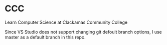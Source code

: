 # CCC
Learn Computer Science at Clackamas Community College

Since VS Studio does not support changing git defoult branch options, I use master as a default branch in this repo.
